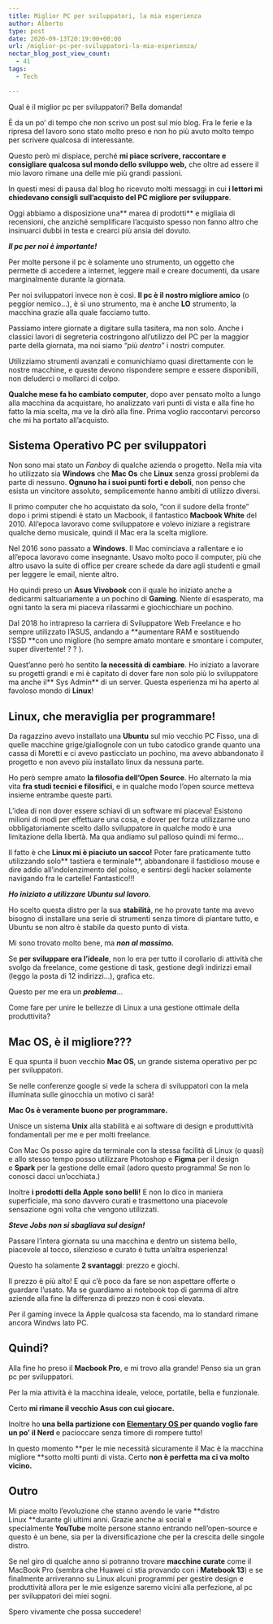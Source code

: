 ```yaml
---
title: Miglior PC per sviluppatori, la mia esperienza
author: Alberto
type: post
date: 2020-09-13T20:19:00+00:00
url: /miglior-pc-per-sviluppatori-la-mia-esperienza/
nectar_blog_post_view_count:
  - 41
tags:
  - Tech

---
```

Qual è il miglior pc per sviluppatori? Bella domanda!

È da un po’ di tempo che non scrivo un post sul mio blog. Fra le ferie e la ripresa del lavoro sono stato molto preso e non ho più avuto molto tempo per scrivere qualcosa di interessante.

Questo però mi dispiace, perché **mi piace scrivere, raccontare e consigliare qualcosa sul mondo dello sviluppo web,** che oltre ad essere il mio lavoro rimane una delle mie più grandi passioni.

In questi mesi di pausa dal blog ho ricevuto molti messaggi in cui **i lettori mi chiedevano consigli sull’acquisto del PC migliore per sviluppare**.

Oggi abbiamo a disposizione una** marea di prodotti** e migliaia di recensioni, che anziché semplificare l’acquisto spesso non fanno altro che insinuarci dubbi in testa e crearci più ansia del dovuto.

**_Il pc per noi è importante!_**

Per molte persone il pc è solamente uno strumento, un oggetto che permette di accedere a internet, leggere mail e creare documenti, da usare marginalmente durante la giornata.

Per noi sviluppatori invece non è così. **Il pc è il nostro migliore amico** (o peggior nemico…), è sì uno strumento, ma è anche **LO** strumento, la macchina grazie alla quale facciamo tutto.

Passiamo intere giornate a digitare sulla tasitera, ma non solo. Anche i classici lavori di segreteria costringono all’utilizzo del PC per la maggior parte della giornata, ma noi siamo “_più dentro_” i nostri computer.

Utilizziamo strumenti avanzati e comunichiamo quasi direttamente con le nostre macchine, e queste devono rispondere sempre e essere disponibili, non deluderci o mollarci di colpo.

**Qualche mese fa ho cambiato computer**, dopo aver pensato molto a lungo alla macchina da acquistare, ho analizzato vari punti di vista e alla fine ho fatto la mia scelta, ma ve la dirò alla fine. Prima voglio raccontarvi percorso che mi ha portato all’acquisto.

## Sistema Operativo PC per sviluppatori

Non sono mai stato un _Fanboy_ di qualche azienda o progetto. Nella mia vita ho utilizzato sia **Windows** che **Mac Os** che **Linux** senza grossi problemi da parte di nessuno. **Ognuno ha i suoi punti forti e deboli**, non penso che esista un vincitore assoluto, semplicemente hanno ambiti di utilizzo diversi.

Il primo computer che ho acquistato da solo, “con il sudore della fronte” dopo i primi stipendi è stato un Macbook, il fantastico **Macbook White** del 2010. All’epoca lavoravo come sviluppatore e volevo iniziare a registrare qualche demo musicale, quindi il Mac era la scelta migliore.

Nel 2016 sono passato a **Windows**. Il Mac cominciava a rallentare e io all’epoca lavoravo come insegnante. Usavo molto poco il computer, più che altro usavo la suite di office per creare schede da dare agli studenti e gmail per leggere le email, niente altro.

Ho quindi preso un **Asus Vivobook** con il quale ho iniziato anche a dedicarmi saltuariamente a un pochino di **Gaming**. Niente di esasperato, ma ogni tanto la sera mi piaceva rilassarmi e giochicchiare un pochino.

Dal 2018 ho intrapreso la carriera di Sviluppatore Web Freelance e ho sempre utilizzato l’ASUS, andando a **aumentare RAM e sostituendo l’SSD **con uno migliore (ho sempre amato montare e smontare i computer, super divertente! ? ? ).

Quest’anno però ho sentito **la necessità di cambiare**. Ho iniziato a lavorare su progetti grandi e mi è capitato di dover fare non solo più lo sviluppatore ma anche il** Sys Admin** di un server. Questa esperienza mi ha aperto al favoloso mondo di **Linux**!

## Linux, che meraviglia per programmare!

Da ragazzino avevo installato una **Ubuntu** sul mio vecchio PC Fisso, una di quelle macchine grige/giallognole con un tubo catodico grande quanto una cassa di Moretti e ci avevo pasticciato un pochino, ma avevo abbandonato il progetto e non avevo più installato linux da nessuna parte.

Ho però sempre amato **la filosofia dell’Open Source**. Ho alternato la mia vita **fra studi tecnici e filosifici**, e in qualche modo l’open source metteva insieme entrambe queste parti.

L’idea di non dover essere schiavi di un software mi piaceva! Esistono milioni di modi per effettuare una cosa, e dover per forza utilizzarne uno obbligatoriamente scelto dallo sviluppatore in qualche modo è una limitazione della libertà. Ma qua andiamo sul palloso quindi mi fermo…

Il fatto è che **Linux mi è piaciuto un sacco!** Poter fare praticamente tutto utilizzando solo** tastiera e terminale**, abbandonare il fastidioso mouse e dire addio all’indolenzimento del polso, e sentirsi degli hacker solamente navigando fra le cartelle! Fantastico!!!

**_Ho iniziato a utilizzare Ubuntu sul lavoro._**

Ho scelto questa distro per la sua **stabilità**, ne ho provate tante ma avevo bisogno di installare una serie di strumenti senza timore di piantare tutto, e Ubuntu se non altro è stabile da questo punto di vista.

Mi sono trovato molto bene, ma **_non al massimo._**

Se **per sviluppare era l’ideale**, non lo era per tutto il corollario di attività che svolgo da freelance, come gestione di task, gestione degli indirizzi email (leggo la posta di 12 indirizzi…), grafica etc.

Questo per me era un _**problema**_…

Come fare per unire le bellezze di Linux a una gestione ottimale della produttivita?

## Mac OS, è il migliore???

E qua spunta il buon vecchio **Mac OS**, un grande sistema operativo per pc per sviluppatori.

Se nelle conferenze google si vede la schera di sviluppatori con la mela illuminata sulle ginocchia un motivo ci sarà!

**Mac Os è veramente buono per programmare.**

Unisce un sistema **Unix** alla stabilità e ai software di design e produttività fondamentali per me e per molti freelance.

Con Mac Os posso agire da terminale con la stessa facilità di Linux (o quasi) e allo stesso tempo posso utilizzare Photoshop e **Figma** per il design e **Spark** per la gestione delle email (adoro questo programma! Se non lo conosci dacci un’occhiata.)

Inoltre **i prodotti della Apple sono belli!** E non lo dico in maniera superficiale, ma sono davvero curati e trasmettono una piacevole sensazione ogni volta che vengono utilizzati.

**_Steve Jobs non si sbagliava sul design!_**

Passare l’intera giornata su una macchina e dentro un sistema bello, piacevole al tocco, silenzioso e curato è tutta un’altra esperienza!

Questo ha solamente **2 svantaggi**: prezzo e giochi.

Il prezzo è più alto! E qui c’è poco da fare se non aspettare offerte o guardare l’usato. Ma se guardiamo ai notebook top di gamma di altre aziende alla fine la differenza di prezzo non è così elevata.

Per il gaming invece la Apple qualcosa sta facendo, ma lo standard rimane ancora Windws lato PC.

## Quindi?

Alla fine ho preso il **Macbook Pro**, e mi trovo alla grande! Penso sia un gran pc per sviluppatori.

Per la mia attività è la macchina ideale, veloce, portatile, bella e funzionale.

Certo **mi rimane il vecchio Asus con cui giocare.**

Inoltre ho **una bella partizione con <a href="https://elementary.io/it/" rel="noreferrer noopener" target="_blank">Elementary OS </a>per quando voglio fare un po’ il Nerd** e pacioccare senza timore di rompere tutto!

In questo momento **per le mie necessità sicuramente il Mac è la macchina migliore **sotto molti punti di vista. Certo **non è perfetta ma ci va molto vicino.**

## Outro

Mi piace molto l’evoluzione che stanno avendo le varie **distro Linux **durante gli ultimi anni. Grazie anche ai social e specialmente **YouTube** molte persone stanno entrando nell’open-source e questo è un bene, sia per la diversificazione che per la crescita delle singole distro.

Se nel giro di qualche anno si potranno trovare **macchine curate** come il MacBook Pro (sembra che Huawei ci stia provando con i **Matebook 13**) e se finalmente arriveranno su Linux alcuni programmi per gestire design e produttività allora per le mie esigenze saremo vicini alla perfezione, al pc per sviluppatori dei miei sogni.

Spero vivamente che possa succedere!